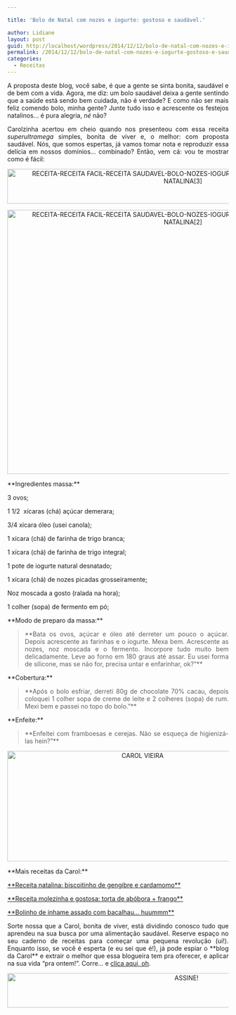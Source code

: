 ```yaml
---

title: 'Bolo de Natal com nozes e iogurte: gostoso e saudável.'

author: Lidiane
layout: post
guid: http://localhost/wordpress/2014/12/12/bolo-de-natal-com-nozes-e-iogurte-gostoso-e-saudavel/
permalink: /2014/12/12/bolo-de-natal-com-nozes-e-iogurte-gostoso-e-saudavel/
categories:
  - Receitas
---
```

<p align="justify">
  A proposta deste blog, você sabe, é que a gente se sinta bonita, saudável e de bem com a vida. Agora, me diz: um bolo saudável deixa a gente sentindo que a saúde está sendo bem cuidada, não é verdade? E como não ser mais feliz comendo bolo, minha gente? Junte tudo isso e acrescente os festejos natalinos… é pura alegria, <em>né </em>não?
</p>

<p align="justify">
  Carolzinha acertou em cheio quando nos presenteou com essa receita <em>superultramega</em> simples, bonita de viver e, o melhor: com proposta saudável. Nós, que somos espertas, já vamos tomar nota e reproduzir essa delícia em nossos domínios… combinado? Então, vem cá: vou te mostrar como é fácil:
</p>

<p align="center">
  <a href="http://www.trololodemulher.com.br/blog/wp-content/uploads/2015/03/RECEITA-RECEITA-FACIL-RECEITA-SAUDAVEL-BOLO-NOZES-IOGURTE-RECEITA-NATAL-CEIA-NATAL-CEIA-NATALINA3.png"><img class="alignnone size-full wp-image-10810" src="http://www.trololodemulher.com.br/blog/wp-content/uploads/2015/03/RECEITA-RECEITA-FACIL-RECEITA-SAUDAVEL-BOLO-NOZES-IOGURTE-RECEITA-NATAL-CEIA-NATAL-CEIA-NATALINA3.png" alt="RECEITA-RECEITA FACIL-RECEITA SAUDAVEL-BOLO-NOZES-IOGURTE-RECEITA NATAL-CEIA NATAL-CEIA NATALINA[3]" width="800" height="79" /></a>
</p>

<p align="center">
  <a href="http://www.trololodemulher.com.br/blog/wp-content/uploads/2015/03/RECEITA-RECEITA-FACIL-RECEITA-SAUDAVEL-BOLO-NOZES-IOGURTE-RECEITA-NATAL-CEIA-NATAL-CEIA-NATALINA2.png"><img class="alignnone size-full wp-image-10808" src="http://www.trololodemulher.com.br/blog/wp-content/uploads/2015/03/RECEITA-RECEITA-FACIL-RECEITA-SAUDAVEL-BOLO-NOZES-IOGURTE-RECEITA-NATAL-CEIA-NATAL-CEIA-NATALINA2.png" alt="RECEITA-RECEITA FACIL-RECEITA SAUDAVEL-BOLO-NOZES-IOGURTE-RECEITA NATAL-CEIA NATAL-CEIA NATALINA[2]" width="800" height="600" /></a>
</p>

<p align="justify">
  **Ingredientes massa:**
</p>

<p align="justify">
  3 ovos;
</p>

<p align="justify">
  1 1/2  xícaras (chá) açúcar demerara;
</p>

<p align="justify">
  3/4 xícara óleo (usei canola);
</p>

<p align="justify">
  1 xícara (chá) de farinha de trigo branca;
</p>

<p align="justify">
  1 xícara (chá) de farinha de trigo integral;
</p>

<p align="justify">
  1 pote de iogurte natural desnatado;
</p>

<p align="justify">
  1 xícara (chá) de nozes picadas grosseiramente;
</p>

<p align="justify">
  Noz moscada a gosto (ralada na hora);
</p>

<p align="justify">
  1 colher (sopa) de fermento em pó;
</p>

<p align="justify">
  **Modo de preparo da massa:**
</p>

> <p align="justify">
>   **Bata os ovos, açúcar e óleo até derreter um pouco o açúcar. Depois acrescente as farinhas e o iogurte. Mexa bem. Acrescente as nozes, noz moscada e o fermento. Incorpore tudo muito bem delicadamente. Leve ao forno em 180 graus até assar. Eu usei forma de silicone, mas se não for, precisa untar e enfarinhar, ok?”**
> </p>

<p align="justify">
  **Cobertura:**
</p>

> <p align="justify">
>   **Após o bolo esfriar, derreti 80g de chocolate 70% cacau, depois coloquei 1 colher sopa de creme de leite e 2 colheres (sopa) de rum. Mexi bem e passei no topo do bolo.”**
> </p>

<p align="justify">
  **Enfeite:**
</p>

> <p align="justify">
>   **Enfeitei com framboesas e cerejas. Não se esqueça de higienizá-las hein?”**
> </p>

<p align="center">
  <a href="http://www.trololodemulher.com.br/blog/wp-content/uploads/2014/07/CAROL-VIEIRA.png"><img class="alignnone size-full wp-image-10204" src="http://www.trololodemulher.com.br/blog/wp-content/uploads/2014/07/CAROL-VIEIRA.png" alt="CAROL VIEIRA" width="600" height="251" /></a>
</p>

<p align="justify">
  **Mais receitas da Carol:**
</p>

<p align="justify">
  <a href="http://www.trololodemulher.com.br/2014/12/03/receita-natal-biscoito-caseiro/" target="_blank">**Receita natalina: biscoitinho de gengibre e cardamomo**</a>
</p>

<p align="justify">
  <a href="http://www.trololodemulher.com.br/2014/11/05/receita-torta-abobora-frango/" target="_blank">**Receita molezinha e gostosa: torta de abóbora + frango**</a>
</p>

<p align="justify">
  <a href="http://www.trololodemulher.com.br/2014/11/19/inhame-assado-bacalhau/" target="_blank">**Bolinho de inhame assado com bacalhau… huummm**</a>
</p>

<p style="text-align: justify;" align="center">
  Sorte nossa que a Carol, bonita de viver, está dividindo conosco tudo que aprendeu na sua busca por uma alimentação saudável. Reserve espaço no seu caderno de receitas para começar uma pequena revolução (ui!). Enquanto isso, se você é esperta (e eu sei que é!), já pode espiar o **blog da Carol** e extrair o melhor que essa blogueira tem pra oferecer, e aplicar na sua vida “pra ontem!”. Corre… e <a href="http://mundocarolvieira.blogspot.com.br/" target="_blank">clica aqui, oh</a>.
</p>

<p align="center">
  <a href="http://feedburner.google.com/fb/a/mailverify?uri=blogbichafemea&loc=pt_BR" target="_blank"><img class="alignnone size-full wp-image-10439" src="http://www.trololodemulher.com.br/blog/wp-content/uploads/2014/09/ASSINE.png" alt="ASSINE!" width="800" height="78" /></a>
</p>

<p align="justify">